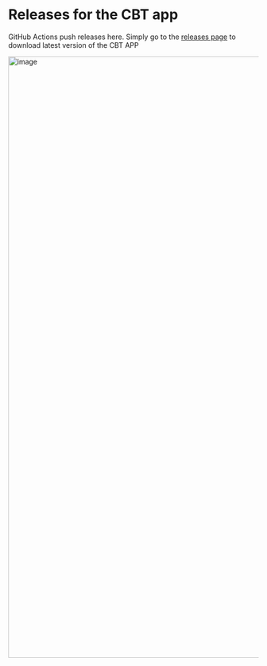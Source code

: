 # Releases for the CBT app

GitHub Actions push releases here. Simply go to the [releases page](https://github.com/damms005/cbt-app-releases/releases) to download latest version of the CBT APP


<img width="1208" alt="image" src="https://github.com/user-attachments/assets/ee2bd972-4766-4b5e-b7e3-28296830d6d5">
